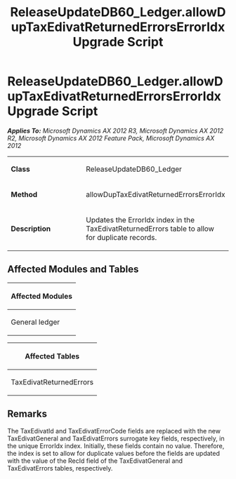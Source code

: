 ﻿---
title: ReleaseUpdateDB60_Ledger.allowDupTaxEdivatReturnedErrorsErrorIdx Upgrade Script
TOCTitle: ReleaseUpdateDB60_Ledger.allowDupTaxEdivatReturnedErrorsErrorIdx Upgrade Script
ms:assetid: b7a2a752-a4a4-d670-8ea2-a16b57242115
ms:mtpsurl: https://msdn.microsoft.com/en-us/library/JJ737064(v=AX.60)
ms:contentKeyID: 49710746
ms.date: 05/18/2015
mtps_version: v=AX.60
---

# ReleaseUpdateDB60\_Ledger.allowDupTaxEdivatReturnedErrorsErrorIdx Upgrade Script 


_**Applies To:** Microsoft Dynamics AX 2012 R3, Microsoft Dynamics AX 2012 R2, Microsoft Dynamics AX 2012 Feature Pack, Microsoft Dynamics AX 2012_

<table>
<colgroup>
<col style="width: 50%" />
<col style="width: 50%" />
</colgroup>
<tbody>
<tr class="odd">
<td><p><strong>Class</strong></p></td>
<td><p>ReleaseUpdateDB60_Ledger</p></td>
</tr>
<tr class="even">
<td><p><strong>Method</strong></p></td>
<td><p>allowDupTaxEdivatReturnedErrorsErrorIdx</p></td>
</tr>
<tr class="odd">
<td><p><strong>Description</strong></p></td>
<td><p>Updates the ErrorIdx index in the TaxEdivatReturnedErrors table to allow for duplicate records.</p></td>
</tr>
</tbody>
</table>


## Affected Modules and Tables

<table>
<colgroup>
<col style="width: 100%" />
</colgroup>
<thead>
<tr class="header">
<th><p>Affected Modules</p></th>
</tr>
</thead>
<tbody>
<tr class="odd">
<td><p>General ledger</p></td>
</tr>
</tbody>
</table>


<table>
<colgroup>
<col style="width: 100%" />
</colgroup>
<thead>
<tr class="header">
<th><p>Affected Tables</p></th>
</tr>
</thead>
<tbody>
<tr class="odd">
<td><p>TaxEdivatReturnedErrors</p></td>
</tr>
</tbody>
</table>


## Remarks

The TaxEdivatId and TaxEdivatErrorCode fields are replaced with the new TaxEdivatGeneral and TaxEdivatErrors surrogate key fields, respectively, in the unique ErrorIdx index. Initially, these fields contain no value. Therefore, the index is set to allow for duplicate values before the fields are updated with the value of the RecId field of the TaxEdivatGeneral and TaxEdivatErrors tables, respectively.

  


